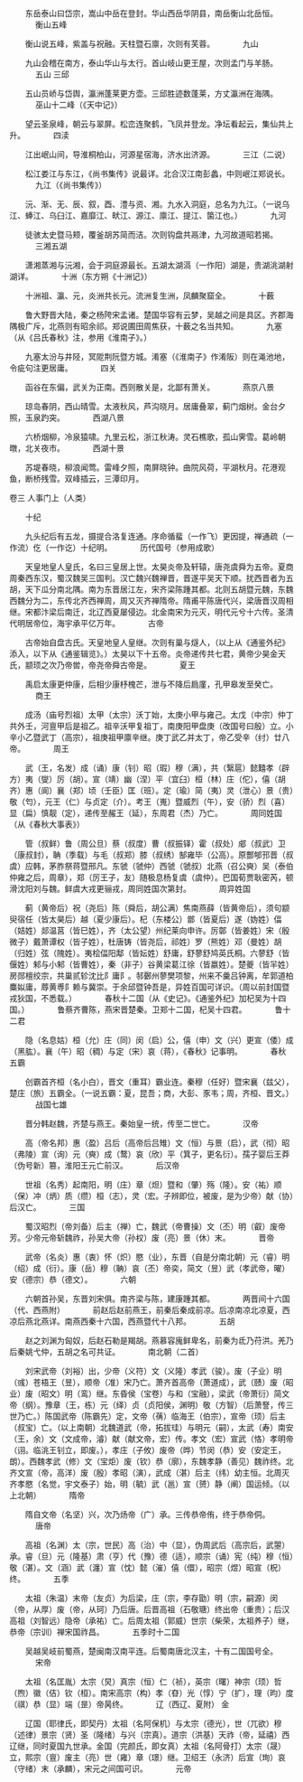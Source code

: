 <!-- { "loadSidebar": true } -->
　　东岳泰山曰岱宗，嵩山中岳在登封。华山西岳华阴县，南岳衡山北岳恒。
　
　　衡山五峰

　　衡山说五峰，紫盖与祝融。天柱暨石廪，次则有芙蓉。
　
　　九山

　　九山会稽在南方，泰山华山与太行。首山岐山更王屋，次则孟门与羊肠。
　
　　五山 三邱

　　五山员峤与岱舆，瀛洲蓬莱更方壶。三邱胜迹数蓬莱，方丈瀛洲在海隅。
　
　　巫山十二峰（《天中记》）

　　望云圣泉峰，朝云与翠屏。松峦连聚鹤，飞凤并登龙。净坛看起云，集仙共上升。
　
　　四渎

　　江出岷山间，导淮桐柏山，河源星宿海，济水出济源。
　
　　三江（二说）

　　松江娄江与东江，《尚书集传》说最详。北合汉江南彭蠡，中则岷江郑说长。
　
　　九江（《尚书集传》）

　　沅、渐、无、辰、叙，酉、澧与资、湘。九水入洞庭，总名为九江。（一说乌江、蜯江、乌臼江、嘉靡江、畎江、源江、廪江、提江、箘江也。）
　
　　九河

　　徒骇太史暨马颊，覆釜胡苏简而洁。次则钩盘共鬲津，九河故道昭若揭。
　
　　三湘五湖

　　潇湘蒸湘与沅湘，会于洞庭源最长。五湖太湖滆（一作阳）湖是，贵湖洮湖射湖详。
　
　　十洲（东方朔《十洲记》）

　　十洲祖、瀛、元，炎洲共长元。流洲复生洲，凤麟聚窟全。
　
　　十薮

　　鲁大野晋大陆，秦之杨陓宋孟诸。楚国华容有云梦，吴越之间是具区。齐郡海隅极广斥，北燕则有昭余祁。郑说圃田周焦获，十薮之名当共知。
　
　　九塞（从《吕氏春秋》注，参用《淮南子》。）

　　九塞太汾与井陉，冥阸荆阮暨方城。淆塞（《淮南子》作淆阪）则在渑池地，令疵句注更居庸。
　
　　四关

　　函谷在东偏，武关为正南。西则散关是，北鄙有萧关。
　
　　燕京八景

　　琼岛春阴，西山晴雪。太液秋风，芦沟晓月。居庸叠翠，蓟门烟树。金台夕照，玉泉趵突。
　
　　西湖八景

　　六桥烟柳，冷泉猿啸。九里云松，浙江秋涛。灵石樵歌，孤山霁雪。葛岭朝暾，北关夜市。
　
　　西湖十景

　　苏堤春晓，柳浪闻莺。雷峰夕照，南屏晓钟。曲院风荷，平湖秋月。花港观鱼，断桥残雪。双峰插云，三潭印月。

卷三 人事门上（人类）

　　十纪

　　九头纪后有五龙，摄提合洛复连通。序命循蜚（一作飞）更因提，禅通疏（一作流）仡（一作讫）十纪明。
　
　　历代国号（参用成歌）

　　天皇地皇人皇氏，名曰三皇居上世。太昊炎帝及轩辕，唐尧虞舜为五帝。夏商周秦西东汉，蜀汉魏吴三国判。汉亡魏兴魏禅晋，晋遂平吴天下顺。扰西晋者为五胡，天下瓜分南北隅。南为东晋居江左，宋齐梁陈踵其都。北则五胡暨元魏，东魏西魏分为二，东传北齐西禅周，周又灭齐禅隋帝。隋甫平陈唐代兴，梁唐晋汉周相继。宋都汴梁后南迁，北辽西夏屡侵边。北金南宋为元灭，明代元兮十六传。圣清代明居帝位，海宇承平亿万年。
　
　　古帝

　　古帝始自盘古氏。天皇地皇人皇继。次则有巢与燧人，（以上从《通鉴外纪》添入，以下从《通鉴辑览》。）太昊以下十五帝。炎帝递传共七君，黄帝少昊金天氏，颛顼之次乃帝喾，帝尧帝舜古帝是。
　
　　夏王

　　禹启太康更仲康，后相少康杼槐芒，泄与不降后扃廑，孔甲皋发至癸亡。
　
　　商王

　　成汤（庙号烈祖）太甲（太宗）沃丁始，太庚小甲与雍己。太戊（中宗）仲丁共外壬，河亶甲后是祖乙。祖辛沃甲复祖丁，南庚阳甲盘庚（改国号曰殷）立。小辛小乙暨武丁（高宗），祖庚祖甲廪辛继。庚丁武乙并太丁，帝乙受辛（纣）廿八帝。
　
　　周王

　　武（王，名发）成（诵）康（钊）昭（瑕）穆（满），共（繄扈）懿囏孝（辟方）夷（燮）厉（胡）。宣（靖）幽（涅）平（宜臼）桓（林）庄（佗），僖（胡齐）惠（阆）襄（郑）顷（壬臣）匡（班）。定（瑜）简（夷）灵（泄心）景（贵）敬（匄），元王（仁）与贞定（介）。考王（嵬）暨威烈（午），安（骄）烈（喜）显（扁）慎靓（定），递传至赧王（延），东周君（杰）乃亡。
　
　　周同姓国（从《春秋大事表》）

　　管（叔鲜）鲁（周公旦）蔡（叔度）曹（叔振铎）霍（叔处）郕（叔武）卫（康叔封），聃（季载）与毛（叔郑）膝（叔绣）郜雍毕（公高）。原酆郇邘晋（叔虞）应韩，茅胙祭蒋暨邢凡。东虢（虢仲）西虢（虢叔）北燕（召公奭）吴（泰伯仲雍之后，周章），郑（厉王子，友）随极息杨复虞（虞仲）。巴国荀贾耿密芮，顿滑沈阳刘与魏。鲜虞大戎更骊戎，周同姓国次第封。
　
　　周异姓国

　　蓟（黄帝后）祝（尧后）陈（舜后，胡公满）焦南燕薛（皆黄帝后），须句颛臾宿任（皆太昊后）越（夏少康后）。杞（东楼公）鄫（皆夏后）遂（妫姓）偪（姞姓）郯温莒（皆巳姓），齐（太公望）州纪莱向申许。厉鄣（皆姜姓）宋（殷微子）戴萧谭权（皆子姓），杜唐铸（皆尧后，祁姓）罗（熊姓）邓（曼姓）胡（归姓）弦（隗姓）。夷桧偪阳鄅（皆妘姓）舒庸，舒蓼舒鸠英氏桐。六蓼舒（皆偃姓）邾与小邾（皆曹姓），秦（非子）谷黄梁葛江徐（皆嬴姓）。楚夔（皆羋姓）房郧檀绞宗，共巢贰轸沈比阝庸阝。邿鄾州蓼樊项黎，州来不羹吕钟离，牟郭道柏麋姒庸，蓐黄尃阝赖与冀崇。于余邱暨钟吾是，异姓百国可详识。（周以前封国暨戎狄国，不悉载。）
　
　　春秋十二国（从《史记》。《通鉴外纪》加杞吴为十四国。）
　
　　鲁蔡齐曹陈，燕宋晋楚秦。卫郑十二国，杞吴十四君。
　
　　鲁十二君

　　隐（名息姑）桓（允）庄（同）闵（启）公，僖（申）文（兴）更宣（倭）成（黑肱）。襄（午）昭（稠）与定（宋）哀（蒋），《春秋》记事明。
　
　　春秋五霸

　　创霸首齐桓（名小白），晋文（重耳）霸业连。秦穆（任好）暨宋襄（兹父），楚庄（旅）五霸全。（一说五霸：夏，昆吾；商，大彭、豕韦；周，齐桓、晋文。）
　
　　战国七雄

　　晋分韩赵魏，齐楚与燕王。秦始皇一统，传至二世亡。
　
　　汉帝

　　高（帝名邦）惠（盈）吕后（高帝后吕雉）文（恒）与景（启），武（彻）昭（弗陵）宣（询）元（奭）成（鹜）哀（欣）平（箕子，更名衍）。孺子婴后王莽（伪号新）篡，淮阳王元亡前汉。
　
　　后汉帝

　　世祖（名秀）起南阳，明（庄）章（炟）暨和（肇）殇（隆）。安（祐）顺（保）冲（炳）质（缵）桓（志），灵（宏。子辨即位，被废，是为少帝）献（协）后汉亡。
　
　　三国

　　蜀汉昭烈（帝刘备）后主（禅）亡，魏武（帝曹操）文（丕）明（叡）废帝芳。少帝元帝斩魏祚，孙吴大帝（孙权）废（亮）景（休）末。
　
　　晋帝

　　武帝（名炎）惠（衷）怀（炽）愍（业），东晋（自是分南北朝）元（睿）明（绍）成（衍）。康（岳）穆（聃）哀（丕）帝奕，简文（昱）武（孝武帝，曜）安（德宗）恭（德文）。
　
　　六朝

　　六朝首孙吴，东晋刘宋俱。南齐梁与陈，建康踵其都。
　
　　两晋间十六国（代、西燕附）
　
　　前赵后赵前燕王，前秦后秦成前凉。后凉南凉北凉夏，西凉后燕北燕详。南燕西秦十六国，西燕暨代十八邦。
　
　　五胡

　　赵之刘渊为匈奴，后赵石勒是羯胡。燕慕容廆鲜卑名，前秦为氐乃苻洪。羌乃后秦姚弋仲，五胡之名可共证。
　
　　南北朝（二首）

　　刘宋武帝（刘裕）出，少帝（义符）文（义隆）孝武（骏）。废（子业）明（彧）苍梧王（昱），顺帝（准）宋乃亡。萧齐首高帝（萧道成），武（赜）废（昭业）废（昭文）明（鸾）继。东昏侯（宝卷）与和（宝融），梁武（帝萧衍）简文帝（纲）。豫章（王，栋）元（绎）贞（贞阳侯，渊明）敬（方智）（后萧詧，传三世乃亡。）陈国武帝（陈霸先）定，文帝（蒨）临海王（伯宗），宣帝（顼）后主（叔宝）亡。（以上南朝）北魏道武（帝，拓拔珪）与明元（嗣），太武（寿）南安（王，余）文（文成帝，濬）献（献文帝，宏）传。孝文（宏）宣武（恪）孝明帝（诩。临洮王钊立，即废。），孝庄（子攸）废帝（晔）节闵（恭）安（安定王，朗）。西魏孝武（修）文（宝炬）废（钦）恭（廓），东魏孝静（善见）魏祚终。北齐文宣（帝，高洋）废（殷）孝昭（演），武成（湛）后主（纬）幼主恒。北周灭齐孝愍（名觉，宇文泰子）始，明（毓）武（邕）宣（赟）静（阐）国运倾。（以上北朝）
　
　　隋帝

　　隋自文帝（名坚）兴，次乃炀帝（广）承。三传恭帝侑，终于恭帝侗。
　
　　唐帝

　　高祖（名渊）太（宗，世民）高（治）中（显），伪周武后（高宗后，武曌）承。睿（旦）元（隆基）肃（亨）代（豫）德（适），顺宗（诵）宪（纯）穆（恒）敬（湛）。文（涵）武（瀍）宣（忱）懿（漼）僖（儇），昭宗（煜）昭宣（柷）终。
　
　　五季

　　太祖（朱温）末帝（友贞）为后梁，庄（宗，李存勖）明（宗，嗣源）闵（帝，从厚）废（帝，从珂）乃后唐。后晋高祖（石敬瑭）终出帝（重贵）；后汉高祖（刘智远）隐帝（承祐）亡。后周太祖（郭威）世宗（柴荣，太祖养子）继，恭帝（宗训）禅宋国祚昌。
　
　　五季时十二国

　　吴越吴岐前蜀燕，楚闽南汉南平连。后蜀南唐北汉主，十有二国国号全。
　
　　宋帝

　　太祖（名匡胤）太宗（炅）真宗（恒）仁（祯），英宗（曙）神宗（顼）哲（煦）徽（佶）钦（桓）。南宋高宗（构）孝（昚）光（惇）宁（扩），理（昀）度（祺）恭（显）端（昰）帝昺终。
　
　　辽（西辽、夏附） 金

　　辽国（耶律氏，即契丹）太祖（名阿保机）与太宗（德光），世（兀欲）穆（述律）景宗（贤）圣（隆绪）与兴（宗真）。道宗（洪基）天祚（帝，延禧）西辽继，同时夏国九世承。金国（完颜氏，即女真）太祖（名阿骨打）太宗（晟）立，熙宗（亶）废主（亮）世（雍）章（璟）继。卫绍王（永济）后宣（珣）哀（守绪）末（承麟），宋元之间国可识。
　
　　元帝

